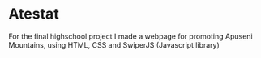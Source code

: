 # Atestat
For the final highschool project I made a webpage for promoting Apuseni Mountains, using HTML, CSS and SwiperJS (Javascript library)
